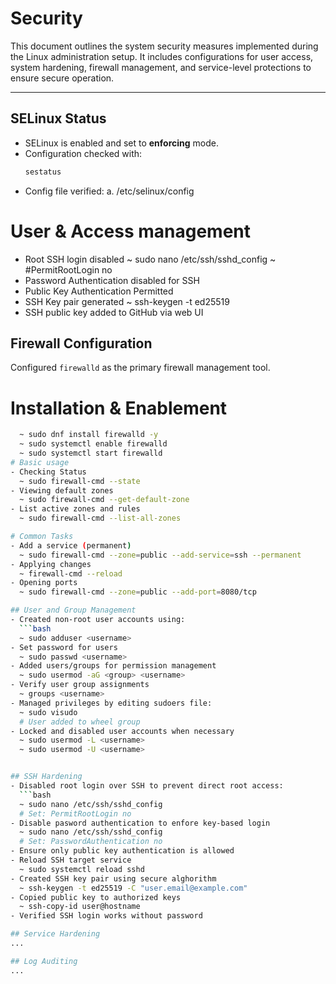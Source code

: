 # Security

This document outlines the system security measures implemented during the Linux administration setup. It includes configurations for user access, system hardening, firewall management, and service-level protections to ensure secure operation.

---

## SELinux Status

- SELinux is enabled and set to **enforcing** mode.
- Configuration checked with:
  ```bash
  sestatus
- Config file verified:
  a. /etc/selinux/config
# User & Access management 
- Root SSH login disabled
  ~ sudo nano /etc/ssh/sshd_config
  ~ #PermitRootLogin no
- Password Authentication disabled for SSH
- Public Key Authentication Permitted
- SSH Key pair generated
  ~ ssh-keygen -t ed25519
- SSH public key added to GitHub via web UI

## Firewall Configuration

Configured `firewalld` as the primary firewall management tool.

# Installation & Enablement
```bash
  ~ sudo dnf install firewalld -y
  ~ sudo systemctl enable firewalld
  ~ sudo systemctl start firewalld
# Basic usage
- Checking Status
  ~ sudo firewall-cmd --state
- Viewing default zones
  ~ sudo firewall-cmd --get-default-zone
- List active zones and rules
  ~ sudo firewall-cmd --list-all-zones

# Common Tasks
- Add a service (permanent)
  ~ sudo firewall-cmd --zone=public --add-service=ssh --permanent
- Applying changes
  ~ firewall-cmd --reload
- Opening ports
  ~ sudo firewall-cmd --zone=public --add-port=8080/tcp

## User and Group Management
- Created non-root user accounts using:
  ```bash
  ~ sudo adduser <username>
- Set password for users
  ~ sudo passwd <username>
- Added users/groups for permission management
  ~ sudo usermod -aG <group> <username>
- Verify user group assignments
  ~ groups <username>
- Managed privileges by editing sudoers file:
  ~ sudo visudo
  # User added to wheel group
- Locked and disabled user accounts when necessary
  ~ sudo usermod -L <username>
  ~ sudo usermod -U <username>


## SSH Hardening
- Disabled root login over SSH to prevent direct root access:
  ```bash
  ~ sudo nano /etc/ssh/sshd_config
  # Set: PermitRootLogin no
- Disable pasword authentication to enfore key-based login
  ~ sudo nano /etc/ssh/sshd_config
  # Set: PasswordAuthentication no
- Ensure only public key authentication is allowed
- Reload SSH target service
  ~ sudo systemctl reload sshd
- Created SSH key pair using secure alghorithm
  ~ ssh-keygen -t ed25519 -C "user.email@example.com"
- Copied public key to authorized keys
  ~ ssh-copy-id user@hostname
- Verified SSH login works without password

## Service Hardening
...

## Log Auditing
...

